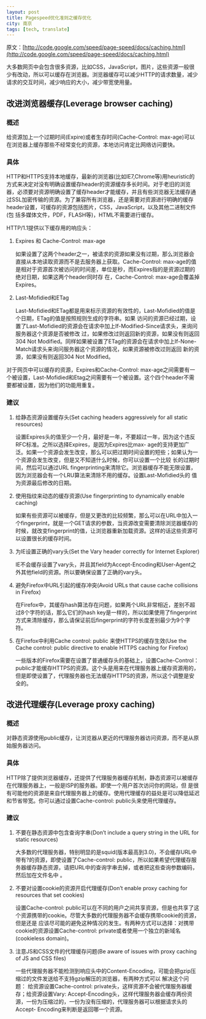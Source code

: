 ```yaml
---
layout: post
title: Pagespeed优化准则之缓存优化
city: 南京
tags: [tech, translate]
---
```


原文：[http://code.google.com/speed/page-speed/docs/caching.html](http://code.google.com/speed/page-speed/docs/caching.html)

大多数网页中会包含很多资源，比如CSS，JavaScript，图片，这些资源一般很少有改动，所以可以缓存在浏览器。浏览器缓存可以减少HTTP的请求数量，减少请求的交互时间，减少响应的大小，减少带宽使用量。

## 改进浏览器缓存(Leverage browser caching)

###  概述

给资源加上一个过期时间(Expire)或者生存时间(Cache-Control: max-age)可以在浏览器上缓存那些不经常变化的资源，本地访问肯定比网络访问要快。

###  具体

HTTP和HTTPS支持本地缓存，最新的浏览器(比如IE7,Chrome等)用heuristic的方式来决定对没有明确设置缓存header的资源缓存多长时间。对于老旧的浏览器，必须要对资源明确设置了缓存header才能缓存，并且有些浏览器无法缓存通过SSL加密传输的资源。为了兼容所有浏览器，还是需要对资源进行明确的缓存header设置，可缓存的资源包括图片，CSS，JavaScript，以及其他二进制文件(包 括多媒体文件，PDF，FLASH等)，HTML不需要进行缓存。

HTTP/1.1提供以下缓存用的响应头：

1. Expires 和 Cache-Control: max-age

   如果设置了这两个header之一，被请求的资源如果没有过期，那么浏览器会直接从本地读取资源而不是去服务器上获取。Cache-Control: max-age的值是相对于资源首次被访问的时间差，单位是秒，而Expires指的是资源过期的绝对日期，如果这两个header同时存 在，Cache-Control: max-age会覆盖掉Expires。

2. Last-Mofidied和ETag
   
   Last-Mofidied和ETag都是用来标示资源的有效性的，Last-Mofidied的值是个日期，ETag的值是按照规则生成的字符串。如果 访问的资源已经过期，设置了Last-Mofidied的资源会在请求中加上If-Modified-Since请求头，来询问服务器这个资源是否被修改 过，如果修改过则返回新的资源，如果没有则返回304 Not Modified。同样如果被设置了ETag的资源会在请求中加上If-None-Match请求头来询问服务器这个资源的情况，如果资源被修改过则返回 新的资源，如果没有则返回304 Not Modified。

对于网页中可以缓存的资源，Expires和Cache-Control: max-age之间需要有一个被设置，Last-Mofidied和Etag之间需要有一个被设置。这个四个header不需要都被设置，因为他们的功能用重复。

###  建议

1. 给静态资源设置缓存头(Set caching headers aggressively for all static resources)

   设置Expires头的值至少一个月，最好是一年，不要超过一年，因为这个违反RFC标准。之所以选择Expires，是因为Expires比max- age的支持更加广泛。如果一个资源会发生改变，那么可以把过期时间设置的短些；如果认为一个资源会发生改变，但是又不知道什么时候，你可以设置一个比较 长的过期时间，然后可以通过URL fingerprinting来清除它。浏览器缓存不能无限设置，因为浏览器会有一个LRU算法来清除不用的缓存。设置Last-Mofidied头的 值为资源最后修改的日期。

2. 使用指纹来动态的缓存资源(Use fingerprinting to dynamically enable caching)

   如果有些资源可以被缓存，但是又更改的比较频繁，那么可以在URL中加入一个fingerprint，就是一个GET请求的参数，当资源改变需要清除浏览器缓存的时候，就改变fingerprint的值，让浏览器重新加载资源。这样的话这些资源可以设置很长的缓存时间。

3. 为IE设置正确的vary头(Set the Vary header correctly for Internet Explorer)

   IE不会缓存设置了vary头，并且其field为Accept-Encoding和User-Agent之外其他field的资源。所以要确保设置了正确的vary头。

4. 避免Firefox中URL引起的缓存冲突(Avoid URLs that cause cache collisions in Firefox)

   在Firefox中，其缓存hash算法存在问题，如果两个URL非常相近，差别不超过8个字符的话，那么它们的hash key是一样的，所以如果使用了fingerprint方式来清除缓存，那么请保证前后fingerprint的字符长度差别最少为9个字符。

5. 在Firefox中利用Cache control: public 来使HTTPS的缓存生效(Use the Cache control: public directive to enable HTTPS caching for Firefox)

   一些版本的Firefox需要在设置了普通缓存头的基础上，设置Cache-Control：public才能缓存HTTPS的资源。这个头是用来在代理服务器上缓存资源用的，但是即使设置了，代理服务器也无法缓存HTTPS的资源，所以这个调整是安全的。

## 改进代理缓存(Leverage proxy caching)

###  概述

对静态资源使用public缓存，让浏览器从更近的代理服务器访问资源，而不是从原始服务器访问。

###  具体

HTTP除了提供浏览器缓存，还提供了代理服务器缓存机制，静态资源可以被缓存在代理服务器上，一般是ISP的服务器。即使一个用户首次访问你的网站，但 是很有可能他的资源是来自代理服务器上的缓存。使用代理缓存的益处是可以降低延迟和节省带宽。你可以通过设置Cache-control: public头来使用代理缓存。

###  建议

1. 不要在静态资源中包含查询字串(Don’t include a query string in the URL for static resources)     

   大多数的代理服务器，特别明显的是squid(版本最高到3.0)，不会缓存URL中带有?的资源，即使设置了Cache-control: public，所以如果希望代理缓存服务器缓存静态资源，请把URL中的查询字串去掉，或者把这些查询参数编码，然后加在文件名中 。

2. 不要对设置cookie的资源开启代理缓存(Don’t enable proxy caching for resources that set cookies)

   设置Cache-control: public可以在不同的用户之间共享资源，但是也共享了这个资源携带的cookie。尽管大多数的代理服务器不会缓存携带cookie的资源，但是还是 应该尽可能的避免这种情况的发生。有两种方式可以选择：对携带cookie的资源设置Cache-control: private或者使用一个独立的新域名(cookieless domain)。

3. 注意JS和CSS文件的代理缓存问题(Be aware of issues with proxy caching of JS and CSS files)

   一些代理服务器不能检测到响应头中的Content-Encoding，可能会把gzip压缩过的文件发送给不支持gzip解压的浏览器，有两种方式可以 解决这个问题： 给资源设置Cache-control: private头，这样资源不会被代理服务器缓存；给资源设置Vary: Accept-Encoding头，这样代理服务器会缓存两份资源，一份为压缩过的，一份为没有压缩的，代理服务器可以根据请求头的Accept- Encoding来判断是返回哪一个资源。

